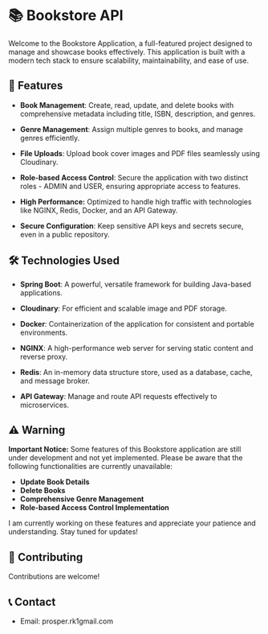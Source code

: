# 📚 Bookstore API

Welcome to the Bookstore Application, a full-featured project designed to manage and showcase books effectively. This application is built with a modern tech stack to ensure scalability, maintainability, and ease of use.

## 🌟 Features
* **Book Management**: Create, read, update, and delete books with comprehensive metadata including title, ISBN, description, and genres.


* **Genre Management**: Assign multiple genres to books, and manage genres efficiently.


* **File Uploads**: Upload book cover images and PDF files seamlessly using Cloudinary.


* **Role-based Access Control**: Secure the application with two distinct roles - ADMIN and USER, ensuring appropriate access to features.


* **High Performance:** Optimized to handle high traffic with technologies like NGINX, Redis, Docker, and an API Gateway.


* **Secure Configuration**: Keep sensitive API keys and secrets secure, even in a public repository.

## 🛠️ Technologies Used

* **Spring Boot**: A powerful, versatile framework for building Java-based applications.


* **Cloudinary**: For efficient and scalable image and PDF storage.


* **Docker**: Containerization of the application for consistent and portable environments.


* **NGINX**: A high-performance web server for serving static content and reverse proxy.


* **Redis**: An in-memory data structure store, used as a database, cache, and message broker.


* **API Gateway**: Manage and route API requests effectively to microservices.

## ⚠️ Warning
**Important Notice:** Some features of this Bookstore application are still under development and not yet implemented. Please be aware that the following functionalities are currently unavailable:

- **Update Book Details**
- **Delete Books**
- **Comprehensive Genre Management**
- **Role-based Access Control Implementation**

I am currently working on these features and appreciate your patience and understanding. Stay tuned for updates!

## 🤝 Contributing
Contributions are welcome!

## 📞 Contact
- Email: prosper.rk1gmail.com

